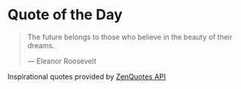 # Quote of the Day

<!-- QUOTE_START -->
> The future belongs to those who believe in the beauty of their dreams.
>
> — Eleanor Roosevelt

Inspirational quotes provided by <a href="https://zenquotes.io/" target="_blank">ZenQuotes API</a>
<!-- QUOTE_END -->